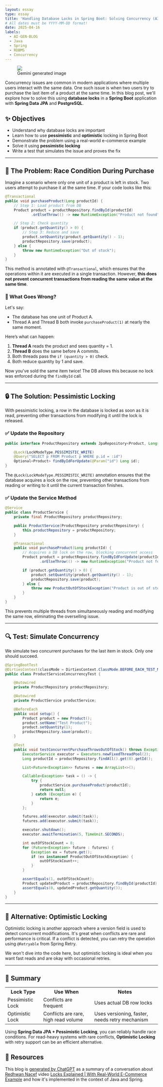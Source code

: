 ```yaml
---
layout: essay
type: essay
title: 'Handling Database Locks in Spring Boot: Solving Concurrency (AI-GEN-BLOG 🤖)'
# All dates must be YYYY-MM-DD format!
date: 2025-04-16
labels:
  - AI-GEN-BLOG
  - Java
  - Spring
  - RDBMS
  - Concurrency
---
```


<figure class="ui image centered">
	<img src="../images/spring-boot-db-lock-essay-cover.png">
  <figcaption class="ui centered label">Gemini generated image</figcaption>
</figure>

Concurrency issues are common in modern applications where multiple users interact with the same data. One such issue is when two users try to purchase the last item of a product at the same time. In this blog post, we'll explore how to solve this using **database locks** in a **Spring Boot** application with **Spring Data JPA** and **PostgreSQL**.

## ✨ Objectives

- Understand why database locks are important
- Learn how to use **pessimistic** and **optimistic** locking in Spring Boot
- Demonstrate the problem using a real-world e-commerce example
- Solve it using **pessimistic locking**
- Write a test that simulates the issue and proves the fix

---

## 📝 The Problem: Race Condition During Purchase

Imagine a scenario where only one unit of a product is left in stock. Two users attempt to purchase it at the same time. If your code looks like this:

```java
@Transactional
public void purchaseProduct(Long productId) {
    // Step 1: Load product from DB
    Product product = productRepository.findById(productId)
            .orElseThrow(() -> new RuntimeException("Product not found"));

    // Step 2: Check quantity
    if (product.getQuantity() > 0) {
        // Step 3: Reduce and save
        product.setQuantity(product.getQuantity() - 1);
        productRepository.save(product);
    } else {
        throw new RuntimeException("Out of stock");
    }
}
```

This method is annotated with `@Transactional`, which ensures that the operations within it are executed in a single transaction. However, **this does not prevent concurrent transactions from reading the same value at the same time**.

### 🐞 What Goes Wrong?

Let's say:

- The database has one unit of Product A.
- Thread A and Thread B both invoke `purchaseProduct(1)` at nearly the same moment.

Here’s what can happen:

1. **Thread A** reads the product and sees quantity = 1.
2. **Thread B** does the same before A commits.
3. Both threads pass the `if (quantity > 0)` check.
4. Both reduce quantity by 1 and save.

Now you've sold the same item twice! The DB allows this because no lock was enforced during the `findById` call.

---

## 🔒 The Solution: Pessimistic Locking

With pessimistic locking, a row in the database is locked as soon as it is read, preventing other transactions from modifying it until the lock is released.

### ✅ Update the Repository

```java
public interface ProductRepository extends JpaRepository<Product, Long> {

    @Lock(LockModeType.PESSIMISTIC_WRITE)
    @Query("SELECT p FROM Product p WHERE p.id = :id")
    Optional<Product> findByIdForUpdate(@Param("id") Long id);
}
```

The `@Lock(LockModeType.PESSIMISTIC_WRITE)` annotation ensures that the database acquires a lock on the row, preventing other transactions from reading or writing to it until the current transaction finishes.

### ✅ Update the Service Method

```java
@Service
public class ProductService {
    private final ProductRepository productRepository;

    public ProductService(ProductRepository productRepository) {
        this.productRepository = productRepository;
    }

    @Transactional
    public void purchaseProduct(Long productId) {
        // Acquires a DB lock on the row, blocking concurrent access
        Product product = productRepository.findByIdForUpdate(productId)
                .orElseThrow(() -> new RuntimeException("Product not found"));

        if (product.getQuantity() > 0) {
            product.setQuantity(product.getQuantity() - 1);
            productRepository.save(product);
        } else {
            throw new ProductOutOfStockException("Product is out of stock");
        }
    }
}
```

This prevents multiple threads from simultaneously reading and modifying the same row, eliminating the overselling issue.

---

## 🔍 Test: Simulate Concurrency

We simulate two concurrent purchases for the last item in stock. Only one should succeed.

```java
@SpringBootTest
@DirtiesContext(classMode = DirtiesContext.ClassMode.BEFORE_EACH_TEST_METHOD)
public class ProductServiceConcurrencyTest {

    @Autowired
    private ProductRepository productRepository;

    @Autowired
    private ProductService productService;

    @BeforeEach
    public void setup() {
        Product product = new Product();
        product.setName("Test Product");
        product.setQuantity(1);
        productRepository.save(product);
    }

    @Test
    public void testConcurrentPurchaseThrowsOutOfStock() throws Exception {
        ExecutorService executor = Executors.newFixedThreadPool(2);
        Long productId = productRepository.findAll().get(0).getId();

        List<Future<Exception>> futures = new ArrayList<>();

        Callable<Exception> task = () -> {
            try {
                productService.purchaseProduct(productId);
                return null;
            } catch (Exception e) {
                return e;
            }
        };

        futures.add(executor.submit(task));
        futures.add(executor.submit(task));

        executor.shutdown();
        executor.awaitTermination(5, TimeUnit.SECONDS);

        int outOfStockCount = 0;
        for (Future<Exception> future : futures) {
            Exception ex = future.get();
            if (ex instanceof ProductOutOfStockException) {
                outOfStockCount++;
            }
        }

        assertEquals(1, outOfStockCount);
        Product updatedProduct = productRepository.findById(productId).orElseThrow();
        assertEquals(0, updatedProduct.getQuantity());
    }
}
```

---

## 🧠 Alternative: Optimistic Locking

Optimistic locking is another approach where a version field is used to detect concurrent modifications. It's great when conflicts are rare and performance is critical. If a conflict is detected, you can retry the operation using `@Retryable` from Spring Retry.

We won't dive into the code here, but optimistic locking is ideal when you want fast reads and are okay with occasional retries.

---

## 🧠 Summary
<table>
<tr>
    <th>Lock Type</th>
    <th>Use When</th>
    <th>Notes</th>
</tr>
<tr>
    <td>Pessimistic Lock</td>
    <td>Conflicts are frequent</td>
    <td>Uses actual DB row locks</td>
</tr>
<tr>
    <td>Optimistic Lock  </td>
    <td>Conflicts are rare, high read volume </td>
    <td>Uses versioning, faster, needs retry mechanism</td>
</tr>
</table>

Using **Spring Data JPA + Pessimistic Locking**, you can reliably handle race conditions. For read-heavy systems with rare conflicts, **Optimistic Locking** with retry support can be an efficient alternative.

## 🔗 Resources
 This blog is [generated by ChatGPT](https://chatgpt.com/canvas/shared/67ff697092788191a301a103e5530a71) as a summary of a conversation about [Redhwan Nacef](https://www.youtube.com/@RedhwanNacef) video [Locks Explained | With Real-World E-Commerce Example](https://www.youtube.com/watch?v=Juq20LYXpSU) and how it's implemented in the context of Java and Spring.

